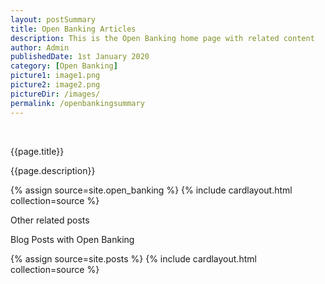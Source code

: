 ```yaml
---
layout: postSummary
title: Open Banking Articles
description: This is the Open Banking home page with related content 
author: Admin
publishedDate: 1st January 2020
category: [Open Banking]
picture1: image1.png
picture2: image2.png
pictureDir: /images/
permalink: /openbankingsummary
---
```

<div class="container">
  <br>
  <p class="h5"> {{page.title}}</p>
  <p> {{page.description}} </p>
  {% assign source=site.open_banking %}
  {% include cardlayout.html collection=source %}
  <br>
  <p class="h5">Other related posts</p>
  <p> Blog Posts with Open Banking </p>
  {% assign source=site.posts %}
  {% include cardlayout.html collection=source %}


</div>